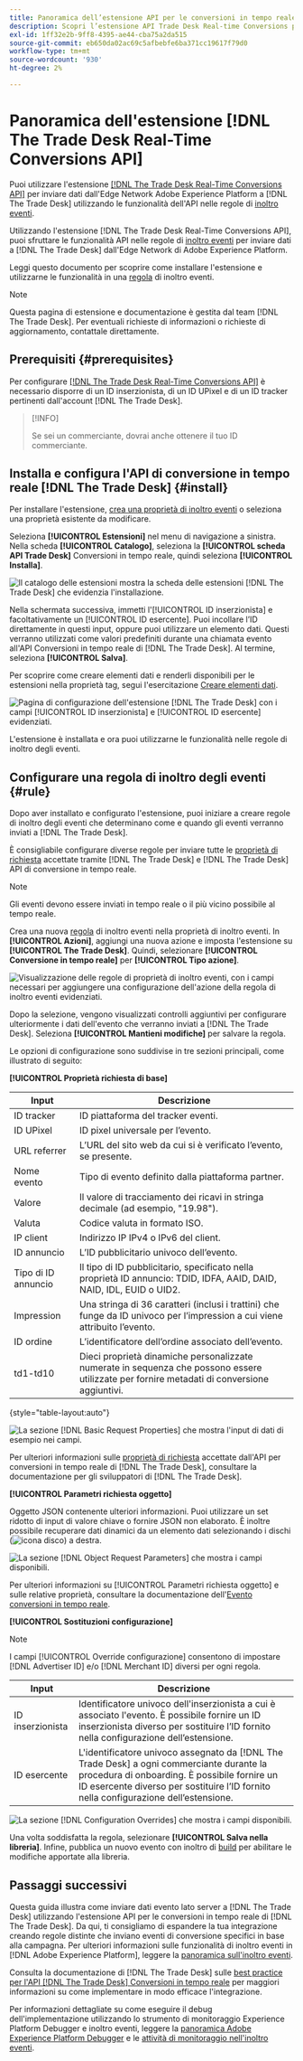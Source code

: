 ```yaml
---
title: Panoramica dell’estensione API per le conversioni in tempo reale di Trade Desk
description: Scopri l’estensione API Trade Desk Real-time Conversions per l’inoltro di eventi in Adobe Experience Platform.
exl-id: 1ff32e2b-9ff8-4395-ae44-cba75a2da515
source-git-commit: eb650da02ac69c5afbebfe6ba371cc19617f79d0
workflow-type: tm+mt
source-wordcount: '930'
ht-degree: 2%

---
```


# Panoramica dell&#39;estensione [!DNL The Trade Desk Real-Time Conversions API]

Puoi utilizzare l&#39;estensione [[!DNL The Trade Desk Real-Time Conversions API]](https://partner.thetradedesk.com/v3/portal/data/doc/DataConversionEventsApi) per inviare dati dall&#39;Edge Network Adobe Experience Platform a [!DNL The Trade Desk] utilizzando le funzionalità dell&#39;API nelle regole di [inoltro eventi](../../../ui/event-forwarding/overview.md).

Utilizzando l&#39;estensione [!DNL The Trade Desk Real-Time Conversions API], puoi sfruttare le funzionalità API nelle regole di [inoltro eventi](../../../ui/event-forwarding/overview.md) per inviare dati a [!DNL The Trade Desk] dall&#39;Edge Network di Adobe Experience Platform.

Leggi questo documento per scoprire come installare l&#39;estensione e utilizzarne le funzionalità in una [regola](../../../ui/managing-resources/rules.md) di inoltro eventi.

>[!NOTE]
>
>Questa pagina di estensione e documentazione è gestita dal team [!DNL The Trade Desk]. Per eventuali richieste di informazioni o richieste di aggiornamento, contattale direttamente.

## Prerequisiti {#prerequisites}

Per configurare [[!DNL The Trade Desk Real-Time Conversions API]](https://partner.thetradedesk.com/v3/portal/data/doc/DataConversionEventsApi) è necessario disporre di un ID inserzionista, di un ID UPixel e di un ID tracker pertinenti dall&#39;account [!DNL The Trade Desk].

>[!INFO]
>
>Se sei un commerciante, dovrai anche ottenere il tuo ID commerciante.

## Installa e configura l&#39;API di conversione in tempo reale [!DNL The Trade Desk] {#install}

Per installare l&#39;estensione, [crea una proprietà di inoltro eventi](../../../ui/event-forwarding/overview.md#properties) o seleziona una proprietà esistente da modificare.

Seleziona **[!UICONTROL Estensioni]** nel menu di navigazione a sinistra. Nella scheda **[!UICONTROL Catalogo]**, seleziona la **[!UICONTROL scheda API Trade Desk]** Conversioni in tempo reale, quindi seleziona **[!UICONTROL Installa]**.

![Il catalogo delle estensioni mostra la scheda delle estensioni [!DNL The Trade Desk] che evidenzia l&#39;installazione.](../../../images/extensions/server/tradedesk/install-extension.png)

Nella schermata successiva, immetti l&#39;[!UICONTROL ID inserzionista] e facoltativamente un [!UICONTROL ID esercente]. Puoi incollare l’ID direttamente in questi input, oppure puoi utilizzare un elemento dati. Questi verranno utilizzati come valori predefiniti durante una chiamata evento all&#39;API Conversioni in tempo reale di [!DNL The Trade Desk]. Al termine, seleziona **[!UICONTROL Salva]**.

Per scoprire come creare elementi dati e renderli disponibili per le estensioni nella proprietà tag, segui l&#39;esercitazione [Creare elementi dati](https://experienceleague.adobe.com/it/docs/platform-learn/data-collection/tags/create-data-elements).

![Pagina di configurazione dell&#39;estensione [!DNL The Trade Desk] con i campi [!UICONTROL ID inserzionista] e [!UICONTROL ID esercente] evidenziati.](../../../images/extensions/server/tradedesk/configure-extension.png)

L&#39;estensione è installata e ora puoi utilizzarne le funzionalità nelle regole di inoltro degli eventi.

## Configurare una regola di inoltro degli eventi {#rule}

Dopo aver installato e configurato l&#39;estensione, puoi iniziare a creare regole di inoltro degli eventi che determinano come e quando gli eventi verranno inviati a [!DNL The Trade Desk].

È consigliabile configurare diverse regole per inviare tutte le [proprietà di richiesta](https://partner.thetradedesk.com/v3/portal/data/doc/DataConversionEventsApi#properties) accettate tramite [!DNL The Trade Desk] e [!DNL The Trade Desk] API di conversione in tempo reale.

>[!NOTE]
>
>Gli eventi devono essere inviati in tempo reale o il più vicino possibile al tempo reale.

Crea una nuova [regola](../../../ui/managing-resources/rules.md) di inoltro eventi nella proprietà di inoltro eventi. In **[!UICONTROL Azioni]**, aggiungi una nuova azione e imposta l&#39;estensione su **[!UICONTROL The Trade Desk]**. Quindi, selezionare **[!UICONTROL Conversione in tempo reale]** per **[!UICONTROL Tipo azione]**.

![Visualizzazione delle regole di proprietà di inoltro eventi, con i campi necessari per aggiungere una configurazione dell&#39;azione della regola di inoltro eventi evidenziati.](../../../images/extensions/server/tradedesk/tradedesk-event-action.png)

Dopo la selezione, vengono visualizzati controlli aggiuntivi per configurare ulteriormente i dati dell&#39;evento che verranno inviati a [!DNL The Trade Desk]. Seleziona **[!UICONTROL Mantieni modifiche]** per salvare la regola.

Le opzioni di configurazione sono suddivise in tre sezioni principali, come illustrato di seguito:

**[!UICONTROL Proprietà richiesta di base]**

| Input | Descrizione |
| --- | --- |
| ID tracker | ID piattaforma del tracker eventi. |
| ID UPixel | ID pixel universale per l’evento. |
| URL referrer | L’URL del sito web da cui si è verificato l’evento, se presente. |
| Nome evento | Tipo di evento definito dalla piattaforma partner. |
| Valore | Il valore di tracciamento dei ricavi in stringa decimale (ad esempio, &quot;19.98&quot;). |
| Valuta | Codice valuta in formato ISO. |
| IP client | Indirizzo IP IPv4 o IPv6 del client. |
| ID annuncio | L’ID pubblicitario univoco dell’evento. |
| Tipo di ID annuncio | Il tipo di ID pubblicitario, specificato nella proprietà ID annuncio: TDID, IDFA, AAID, DAID, NAID, IDL, EUID o UID2. |
| Impression | Una stringa di 36 caratteri (inclusi i trattini) che funge da ID univoco per l’impression a cui viene attribuito l’evento. |
| ID ordine | L’identificatore dell’ordine associato dell’evento. |
| td1-td10 | Dieci proprietà dinamiche personalizzate numerate in sequenza che possono essere utilizzate per fornire metadati di conversione aggiuntivi. |

{style="table-layout:auto"}

![La sezione [!DNL Basic Request Properties] che mostra l&#39;input di dati di esempio nei campi.](../../../images/extensions/server/tradedesk/configure-extension-basic-request-properties.png)

Per ulteriori informazioni sulle [proprietà di richiesta](https://partner.thetradedesk.com/v3/portal/data/doc/DataConversionEventsApi#properties) accettate dall&#39;API per conversioni in tempo reale di [!DNL The Trade Desk], consultare la documentazione per gli sviluppatori di [!DNL The Trade Desk].

**[!UICONTROL Parametri richiesta oggetto]**

Oggetto JSON contenente ulteriori informazioni. Puoi utilizzare un set ridotto di input di valore chiave o fornire JSON non elaborato. È inoltre possibile recuperare dati dinamici da un elemento dati selezionando i dischi (![icona disco](/help/images/icons/database.png)) a destra.


![La sezione [!DNL Object Request Parameters] che mostra i campi disponibili.](../../../images/extensions/server/tradedesk/configure-object-request-params.png)

Per ulteriori informazioni su [!UICONTROL Parametri richiesta oggetto] e sulle relative proprietà, consultare la documentazione dell&#39;[Evento conversioni in tempo reale](https://partner.thetradedesk.com/v3/portal/data/doc/DataConversionEventsApi#properties-items).

**[!UICONTROL Sostituzioni configurazione]**

>[!NOTE]
>
>I campi [!UICONTROL Override configurazione] consentono di impostare [!DNL Advertiser ID] e/o [!DNL Merchant ID] diversi per ogni regola.

| Input | Descrizione |
| --- | --- |
| ID inserzionista | Identificatore univoco dell&#39;inserzionista a cui è associato l&#39;evento. È possibile fornire un ID inserzionista diverso per sostituire l’ID fornito nella configurazione dell’estensione. |
| ID esercente | L&#39;identificatore univoco assegnato da [!DNL The Trade Desk] a ogni commerciante durante la procedura di onboarding. È possibile fornire un ID esercente diverso per sostituire l’ID fornito nella configurazione dell’estensione. |

![La sezione [!DNL Configuration Overrides] che mostra i campi disponibili.](../../../images/extensions/server/tradedesk/configure-overrides.png)

Una volta soddisfatta la regola, selezionare **[!UICONTROL Salva nella libreria]**. Infine, pubblica un nuovo evento con inoltro di [build](../../../ui/publishing/builds.md) per abilitare le modifiche apportate alla libreria.

## Passaggi successivi

Questa guida illustra come inviare dati evento lato server a [!DNL The Trade Desk] utilizzando l&#39;estensione API per le conversioni in tempo reale di [!DNL The Trade Desk]. Da qui, ti consigliamo di espandere la tua integrazione creando regole distinte che inviano eventi di conversione specifici in base alla campagna. Per ulteriori informazioni sulle funzionalità di inoltro eventi in [!DNL Adobe Experience Platform], leggere la [panoramica sull&#39;inoltro eventi](../../../ui/event-forwarding/overview.md).

Consulta la documentazione di [!DNL The Trade Desk] sulle [best practice per l&#39;API [!DNL The Trade Desk] Conversioni in tempo reale](https://www.facebook.com/business/help/308855623839366?id=818859032317965) per maggiori informazioni su come implementare in modo efficace l&#39;integrazione.

Per informazioni dettagliate su come eseguire il debug dell&#39;implementazione utilizzando lo strumento di monitoraggio Experience Platform Debugger e inoltro eventi, leggere la [panoramica Adobe Experience Platform Debugger](../../../../debugger/home.md) e le [attività di monitoraggio nell&#39;inoltro eventi](../../../ui/event-forwarding/monitoring.md).
